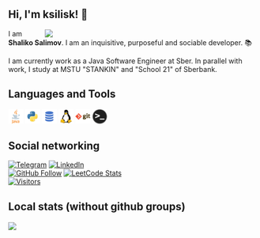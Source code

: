 <h2> Hi, I'm ksilisk! 👾</h2>

<img align='right' src="https://habrastorage.org/webt/tn/jp/ep/tnjpepft7cptughbj_1bmrublio.gif" width="430">

I am <b>Shaliko Salimov</b>.
I am an inquisitive, purposeful and sociable developer. 📚 <br>

I am currently work as a Java Software Engineer at Sber. In parallel with work, I study at MSTU "STANKIN" and "School 21" of Sberbank.

## Languages and Tools
<code><img height="30" src="https://raw.githubusercontent.com/github/explore/05d0f0dfceafd861bdf2b53559399dae7b2e2d8b/topics/java/java.png"></code>
<code><img height="30" src="https://raw.githubusercontent.com/github/explore/05d0f0dfceafd861bdf2b53559399dae7b2e2d8b/topics/python/python.png"></code>
<code><img height="30" src="https://raw.githubusercontent.com/github/explore/05d0f0dfceafd861bdf2b53559399dae7b2e2d8b/topics/sql/sql.png"></code>
<code><img height="30" src="https://raw.githubusercontent.com/github/explore/05d0f0dfceafd861bdf2b53559399dae7b2e2d8b/topics/linux/linux.png"></code>
<code><img height="30" src="https://raw.githubusercontent.com/github/explore/80688e429a7d4ef2fca1e82350fe8e3517d3494d/topics/git/git.png"></code>
<code><img height="30" src="https://raw.githubusercontent.com/github/explore/80688e429a7d4ef2fca1e82350fe8e3517d3494d/topics/terminal/terminal.png"></code>

## Social networking

[![Telegram](https://img.shields.io/static/v1?style=for-the-badge&logo=telegram&label=Telegram&message=ksilisk&color=blue&labelColor=black)](https://t.me/ksilisk)
[![LinkedIn](https://img.shields.io/static/v1?style=for-the-badge&logo=linkedin&label=LinkedIn&message=ksilisk&color=blue&labelColor=black)](https://www.linkedin.com/in/ksilisk)<br>
[![GitHub Follow](https://img.shields.io/github/followers/ksilisk?label=follow&logo=github&style=for-the-badge&labelColor=black)](https://github.com/ksilisk) 
[![LeetCode Stats](https://img.shields.io/badge/dynamic/json?style=for-the-badge&labelColor=black&color=darkorange&label=Solved&query=solvedOverTotal&url=https%3A%2F%2Fleetcode-badge.vercel.app%2Fapi%2Fusers%2Fksilisk&logo=leetcode&logoColor=yellow)](https://leetcode.com/ksilisk/)<br>
[![Visitors](https://shields-io-visitor-counter.herokuapp.com/badge?page=ksilisk.ksilisk&label=visitors&logo=Codeforces&style=for-the-badge&labelColor=black&color=forestgreen)](https://www.youtube.com/watch?v=dQw4w9WgXcQ)

## Local stats (without github groups)

<a href="https://github.com/anuraghazra/github-readme-stats">
  <img align="center" src="https://github-readme-stats.vercel.app/api?username=ksilisk&count_private=true&show_icons=true&include_all_commits=true&hide_border=true&hide_title=true" />
</a>
<!---
ksilisk/ksilisk is a ✨ special ✨ repository because its `README.md` (this file) appears on your GitHub profile.
You can click the Preview link to take a look at your changes.
--->
